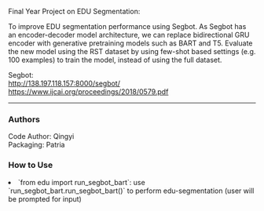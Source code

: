 Final Year Project on EDU Segmentation:

To improve EDU segmentation performance using Segbot. As Segbot has an encoder-decoder model architecture, we can replace bidirectional GRU encoder with generative pretraining models such as BART and T5. Evaluate the new model using the RST dataset by using few-shot based settings (e.g. 100 examples) to train the model, instead of using the full dataset.

Segbot: <br>
http://138.197.118.157:8000/segbot/ <br>
https://www.ijcai.org/proceedings/2018/0579.pdf

----
### Authors
Code Author: Qingyi <br>
Packaging: Patria <br>

### How to Use
<li> `from edu import run_segbot_bart`: use `run_segbot_bart.run_segbot_bart()` to perform edu-segmentation (user will be prompted for input)